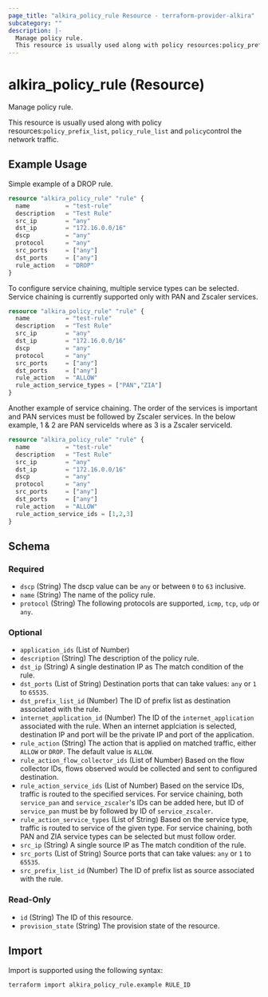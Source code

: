 ```yaml
---
page_title: "alkira_policy_rule Resource - terraform-provider-alkira"
subcategory: ""
description: |-
  Manage policy rule.
  This resource is usually used along with policy resources:policy_prefix_list, policy_rule_list and policycontrol the network traffic.
---
```


# alkira_policy_rule (Resource)

Manage policy rule.

This resource is usually used along with policy resources:`policy_prefix_list`, `policy_rule_list` and `policy`control the network traffic.

## Example Usage

Simple example of a DROP rule.

```terraform
resource "alkira_policy_rule" "rule" {
  name          = "test-rule"
  description   = "Test Rule"
  src_ip        = "any"
  dst_ip        = "172.16.0.0/16"
  dscp          = "any"
  protocol      = "any"
  src_ports     = ["any"]
  dst_ports     = ["any"]
  rule_action   = "DROP"
}
```

To configure service chaining, multiple service types can be
selected. Service chaining is currently supported only with PAN and
Zscaler services.

```terraform
resource "alkira_policy_rule" "rule" {
  name          = "test-rule"
  description   = "Test Rule"
  src_ip        = "any"
  dst_ip        = "172.16.0.0/16"
  dscp          = "any"
  protocol      = "any"
  src_ports     = ["any"]
  dst_ports     = ["any"]
  rule_action   = "ALLOW"
  rule_action_service_types = ["PAN","ZIA"]
}
```

Another example of service chaining. The order of the services is
important and PAN services must be followed by Zscaler services. In
the below example, 1 & 2 are PAN serviceIds where as 3 is a Zscaler
serviceId.

```terraform
resource "alkira_policy_rule" "rule" {
  name          = "test-rule"
  description   = "Test Rule"
  src_ip        = "any"
  dst_ip        = "172.16.0.0/16"
  dscp          = "any"
  protocol      = "any"
  src_ports     = ["any"]
  dst_ports     = ["any"]
  rule_action   = "ALLOW"
  rule_action_service_ids = [1,2,3]
}
```

<!-- schema generated by tfplugindocs -->
## Schema

### Required

- `dscp` (String) The dscp value can be `any` or between `0` to `63` inclusive.
- `name` (String) The name of the policy rule.
- `protocol` (String) The following protocols are supported, `icmp`, `tcp`, `udp` or `any`.

### Optional

- `application_ids` (List of Number)
- `description` (String) The description of the policy rule.
- `dst_ip` (String) A single destination IP as The match condition of the rule.
- `dst_ports` (List of String) Destination ports that can take values: `any` or `1` to `65535`.
- `dst_prefix_list_id` (Number) The ID of prefix list as destination associated with the rule.
- `internet_application_id` (Number) The ID of the `internet_application` associated with the rule. When an internet applciation is selected, destination IP and port will be the private IP and port of the application.
- `rule_action` (String) The action that is applied on matched traffic, either `ALLOW` or `DROP`. The default value is `ALLOW`.
- `rule_action_flow_collector_ids` (List of Number) Based on the flow collector IDs, flows observed would be collected and sent to configured destination.
- `rule_action_service_ids` (List of Number) Based on the service IDs, traffic is routed to the specified services. For service chaining, both `service_pan` and `service_zscaler`'s IDs can be added here, but ID of `service_pan` must be by followed by ID of `service_zscaler`.
- `rule_action_service_types` (List of String) Based on the service type, traffic is routed to service of the given type. For service chaining, both PAN and ZIA service types can be selected but must follow order.
- `src_ip` (String) A single source IP as The match condition of the rule.
- `src_ports` (List of String) Source ports that can take values: `any` or `1` to `65535`.
- `src_prefix_list_id` (Number) The ID of prefix list as source associated with the rule.

### Read-Only

- `id` (String) The ID of this resource.
- `provision_state` (String) The provision state of the resource.

## Import

Import is supported using the following syntax:

```shell
terraform import alkira_policy_rule.example RULE_ID
```
